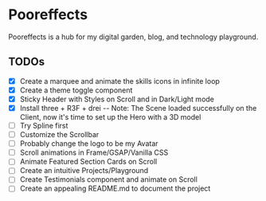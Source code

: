 # Pooreffects

Pooreffects is a hub for my digital garden, blog, and technology playground.

## TODOs

- [x] Create a marquee and animate the skills icons in infinite loop
- [x] Create a theme toggle component
- [x] Sticky Header with Styles on Scroll and in Dark/Light mode
- [x] Install three + R3F + drei
      -- Note: The Scene loaded successfully on the Client, now it's time to set up the Hero with a 3D model
- [ ] Try Spline first
- [ ] Customize the Scrollbar
- [ ] Probably change the logo to be my Avatar
- [ ] Scroll animations in Frame/GSAP/Vanilla CSS
- [ ] Animate Featured Section Cards on Scroll
- [ ] Create an intuitive Projects/Playground
- [ ] Create Testimonials component and animate on Scroll
- [ ] Create an appealing README.md to document the project
